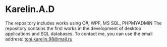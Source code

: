 # Karelin.A.D
The repository includes works using C#, WPF, MS SQL, PHPMYADMIN
The repository contains the first works in the development of desktop applications and SQL databases. To contact me, you can use the email address: toni.karelin.98@mail.ru
